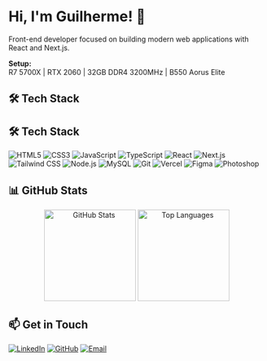 # Hi, I'm Guilherme! 👋

Front-end developer focused on building modern web applications with React and Next.js.

**Setup:** <br/>
R7 5700X | RTX 2060 | 32GB DDR4 3200MHz | B550 Aorus Elite 

## 🛠️ Tech Stack

## 🛠️ Tech Stack

![HTML5](https://img.shields.io/badge/HTML5-E34F26?style=for-the-badge&logo=html5&logoColor=white)
![CSS3](https://img.shields.io/badge/CSS3-1572B6?style=for-the-badge&logo=css3&logoColor=white)
![JavaScript](https://img.shields.io/badge/JavaScript-F7DF1E?style=for-the-badge&logo=javascript&logoColor=black)
![TypeScript](https://img.shields.io/badge/TypeScript-3178C6?style=for-the-badge&logo=typescript&logoColor=white)
![React](https://img.shields.io/badge/React-20232A?style=for-the-badge&logo=react&logoColor=61DAFB)
![Next.js](https://img.shields.io/badge/Next.js-000000?style=for-the-badge&logo=nextdotjs&logoColor=white)
![Tailwind CSS](https://img.shields.io/badge/Tailwind_CSS-38B2AC?style=for-the-badge&logo=tailwind-css&logoColor=white)
![Node.js](https://img.shields.io/badge/Node.js-339933?style=for-the-badge&logo=nodedotjs&logoColor=white)
![MySQL](https://img.shields.io/badge/MySQL-4479A1?style=for-the-badge&logo=mysql&logoColor=white)
![Git](https://img.shields.io/badge/Git-F05032?style=for-the-badge&logo=git&logoColor=white)
![Vercel](https://img.shields.io/badge/Vercel-000000?style=for-the-badge&logo=vercel&logoColor=white)
![Figma](https://img.shields.io/badge/Figma-F24E1E?style=for-the-badge&logo=figma&logoColor=white)
![Photoshop](https://img.shields.io/badge/Photoshop-31A8FF?style=for-the-badge&logo=Adobe%20Photoshop&logoColor=black)


## 📊 GitHub Stats

<div align="center">
  <img height="180em" src="https://github-readme-stats.vercel.app/api?username=guiga00&show_icons=true&theme=chartreuse-dark&title_color=fff&text_color=fff&hide_border=true&count_private=true" alt="GitHub Stats" />
  <img height="180em" src="https://github-readme-stats.vercel.app/api/top-langs/?username=guiga00&theme=chartreuse-dark&title_color=fff&text_color=fff&layout=compact&langs_count=7&hide_border=true" alt="Top Languages" />
</div>

## 📫 Get in Touch

[![LinkedIn](https://img.shields.io/badge/LinkedIn-0077B5?style=for-the-badge&logo=linkedin&logoColor=white)](https://www.linkedin.com/in/guilherme-medeiros-6275901a2/)
[![GitHub](https://img.shields.io/badge/GitHub-181717?style=for-the-badge&logo=github&logoColor=white)](https://github.com/Guiga00)
[![Email](https://img.shields.io/badge/Email-D14836?style=for-the-badge&logo=gmail&logoColor=white)](mailto:guilhermemedeiros01844@gmail.com)
